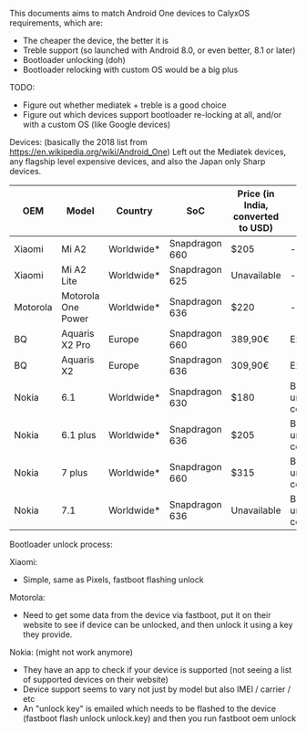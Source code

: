 This documents aims to match Android One devices to CalyxOS requirements, which are:

* The cheaper the device, the better it is
* Treble support (so launched with Android 8.0, or even better, 8.1 or later)
* Bootloader unlocking (doh)
* Bootloader relocking with custom OS would be a big plus

TODO:
* Figure out whether mediatek + treble is a good choice
* Figure out which devices support bootloader re-locking at all, and/or with a custom OS (like Google devices)

Devices: (basically the 2018 list from https://en.wikipedia.org/wiki/Android_One)
Left out the Mediatek devices, any flagship level expensive devices, and also the Japan only Sharp devices.

| OEM | Model | Country | SoC | Price (in India, converted to USD) | Misc | Pie | Kernel Source |
|-----|-------|---------|-----|------------------------------------|----- | --- | ------------- |
| Xiaomi | Mi A2 | Worldwide* | Snapdragon 660 | $205 | - | Not yet | https://github.com/MiCode/Xiaomi_Kernel_OpenSource/tree/jasmine-o-oss |
| Xiaomi | Mi A2 Lite | Worldwide* | Snapdragon 625 | Unavailable | - | Not yet | https://github.com/MiCode/Xiaomi_Kernel_OpenSource/tree/daisy-o-oss |
| Motorola | Motorola One Power | Worldwide* | Snapdragon 636 | $220 | - | Not yet | https://github.com/MotorolaMobilityLLC/kernel-msm/tree/oreo-8.1.0-release-cf |
| BQ | Aquaris X2 Pro | Europe | Snapdragon 660 | 389,90€ | Expensive | Not yet | https://github.com/bq/aquaris-X2-Pro |
| BQ | Aquaris X2 | Europe | Snapdragon 636 | 309,90€ | Expensive | Not yet | https://github.com/bq/aquaris-X2 |
| Nokia | 6.1 | Worldwide* | Snapdragon 630 | $180 | Bootloader unlock concerns | Yes | https://www.nokia.com/en_int/phones/opensource |
| Nokia | 6.1 plus | Worldwide* | Snapdragon 636 | $205 | Bootloader unlock concerns | Yes | Not available |
| Nokia | 7 plus | Worldwide* | Snapdragon 660 | $315 | Bootloader unlock concerns | Not yet | Not available |
| Nokia | 7.1 | Worldwide* | Snapdragon 636 | Unavailable | Bootloader unlock concerns | Not yet | Not available |


Bootloader unlock process:

Xiaomi:
* Simple, same as Pixels, fastboot flashing unlock

Motorola:
* Need to get some data from the device via fastboot, put it on their website to see if device can be unlocked, and then unlock it using a key they provide.

Nokia: (might not work anymore)
* They have an app to check if your device is supported (not seeing a list of supported devices on their website)
* Device support seems to vary not just by model but also IMEI / carrier / etc
* An "unlock key" is emailed which needs to be flashed to the device (fastboot flash unlock unlock.key) and then you run fastboot oem unlock
